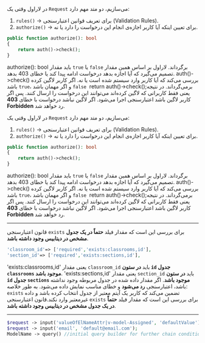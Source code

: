 در لاراول وقتی یک `Request` می‌سازیم، دو متد مهم دارد:
1. `rules()` → برای تعریف قوانین اعتبارسنجی (Validation Rules).
2. `authorize()` → برای تعیین اینکه آیا کاربر اجازه‌ی انجام این درخواست را دارد یا نه.  
```php
public function authorize(): bool
{
    return auth()->check();
}
```
authorize(): bool
باید مقدار `true` یا `false` برگرداند. لاراول بر اساس همین مقدار تصمیم می‌گیرد که آیا اجازه بدهد درخواست ادامه پیدا کند یا خطای 403 بدهد.
auth()->check()
بررسی می‌کند که آیا کاربر وارد سیستم شده است یا نه. اگر کاربر لاگین کرده باشد `true`، و اگر مهمان باشد `false` برمی‌گرداند. در نتیجه<span dir=ltr> return auth()->check(); </span> یعنی فقط کاربرانی که لاگین کرده‌اند می‌توانند این درخواست را ارسال کنند. پس اگر کاربر لاگین باشد اعتبارسنجی اجرا می‌شود. اگر لاگین نباشد درخواست با خطای **403 Forbidden** رد خواهد شد.

در لاراول وقتی یک `Request` می‌سازیم، دو متد مهم دارد:
1. `rules()` → برای تعریف قوانین اعتبارسنجی (Validation Rules).
2. `authorize()` → برای تعیین اینکه آیا کاربر اجازه‌ی انجام این درخواست را دارد یا نه.  
```php
public function authorize(): bool
{
    return auth()->check();
}
```
authorize(): bool
باید مقدار `true` یا `false` برگرداند. لاراول بر اساس همین مقدار تصمیم می‌گیرد که آیا اجازه بدهد درخواست ادامه پیدا کند یا خطای 403 بدهد.
auth()->check()
بررسی می‌کند که آیا کاربر وارد سیستم شده است یا نه. اگر کاربر لاگین کرده باشد `true`، و اگر مهمان باشد `false` برمی‌گرداند. در نتیجه<span dir=ltr> return auth()->check(); </span> یعنی فقط کاربرانی که لاگین کرده‌اند می‌توانند این درخواست را ارسال کنند. پس اگر کاربر لاگین باشد اعتبارسنجی اجرا می‌شود. اگر لاگین نباشد درخواست با خطای **403 Forbidden** رد خواهد شد.

---
قانون اعتبارسنجی `exists` برای بررسی این است که مقدار فیلد **حتماً در یک جدول مشخص در دیتابیس وجود داشته باشد**.
```php
'classroom_id'=> ['required','exists:classrooms,id'],
'section_id'=> ['required','exists:sections,id'],
```
'exists:classrooms,id' 
یعنی مقدار `classroom_id` باید **در ستون `id` جدول `classrooms` موجود باشد**.
'exists:sections,id'
یعنی مقدار `section_id` باید **در ستون `id` جدول `sections` موجود باشد**.
اگر مقدار داده شده در جدول مربوطه وجود نداشته باشد، اعتبارسنجی **رد می‌شود** و خطای مناسب نمایش داده می‌شود.
به طور خلاصه: `exists` تضمین می‌کند که کاربر یک آیتم معتبر از جدول انتخاب کرده باشد و داده غیرمعتبر وارد نکند.قانون اعتبارسنجی `exists` برای بررسی این است که مقدار فیلد **حتماً در یک جدول مشخص در دیتابیس وجود داشته باشد**.

---
```php ln=false
$request -> input('valueOfElNameAttr|v-model-Assigned', 'defaultValue');
$request -> input('email', 'default@email.com');
ModelName -> query() //initial query builder for further chain conditions
```
